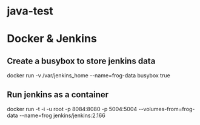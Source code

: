 # java-test


# Docker & Jenkins
## Create a busybox to store jenkins data
docker run -v /var/jenkins_home --name=frog-data busybox true
## Run jenkins as a container
docker run -t -i -u root -p 8084:8080 -p 5004:5004 --volumes-from=frog-data --name=frog jenkins/jenkins:2.166